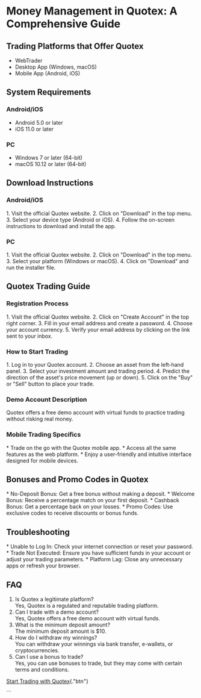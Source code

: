 # Money Management in Quotex: A Comprehensive Guide

## Trading Platforms that Offer Quotex

-   WebTrader
-   Desktop App (Windows, macOS)
-   Mobile App (Android, iOS)

## System Requirements

### Android/iOS

-   Android 5.0 or later
-   iOS 11.0 or later

### PC

-   Windows 7 or later (64-bit)
-   macOS 10.12 or later (64-bit)

## Download Instructions

### Android/iOS

1\. Visit the official Quotex website. 2. Click on "Download" in
the top menu. 3. Select your device type (Android or iOS). 4. Follow the
on-screen instructions to download and install the app.

### PC

1\. Visit the official Quotex website. 2. Click on "Download" in
the top menu. 3. Select your platform (Windows or macOS). 4. Click on
"Download" and run the installer file.

## Quotex Trading Guide

### Registration Process

1\. Visit the official Quotex website. 2. Click on "Create
Account" in the top right corner. 3. Fill in your email address and
create a password. 4. Choose your account currency. 5. Verify your email
address by clicking on the link sent to your inbox.

### How to Start Trading

1\. Log in to your Quotex account. 2. Choose an asset from the left-hand
panel. 3. Select your investment amount and trading period. 4. Predict
the direction of the asset\'s price movement (up or down). 5. Click on
the "Buy" or "Sell" button to place your trade.

### Demo Account Description

Quotex offers a free demo account with virtual funds to practice trading
without risking real money.

### Mobile Trading Specifics

\* Trade on the go with the Quotex mobile app. \* Access all the same
features as the web platform. \* Enjoy a user-friendly and intuitive
interface designed for mobile devices.

## Bonuses and Promo Codes in Quotex

\* No-Deposit Bonus: Get a free bonus without making a deposit. \*
Welcome Bonus: Receive a percentage match on your first deposit. \*
Cashback Bonus: Get a percentage back on your losses. \* Promo Codes:
Use exclusive codes to receive discounts or bonus funds.

## Troubleshooting

\* Unable to Log In: Check your internet connection or reset your
password. \* Trade Not Executed: Ensure you have sufficient funds in
your account or adjust your trading parameters. \* Platform Lag: Close
any unnecessary apps or refresh your browser.

## FAQ

1.  Is Quotex a legitimate platform?\
    Yes, Quotex is a regulated and reputable trading platform.
2.  Can I trade with a demo account?\
    Yes, Quotex offers a free demo account with virtual funds.
3.  What is the minimum deposit amount?\
    The minimum deposit amount is \$10.
4.  How do I withdraw my winnings?\
    You can withdraw your winnings via bank transfer, e-wallets, or
    cryptocurrencies.
5.  Can I use a bonus to trade?\
    Yes, you can use bonuses to trade, but they may come with certain
    terms and conditions.

[Start Trading with
Quotex](\%22https://traff.sbs/brokerqxsignup\%22){."btn"}

\`\`\`

